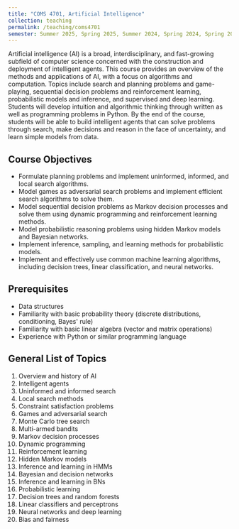 ```yaml
---
title: "COMS 4701, Artificial Intelligence"
collection: teaching
permalink: /teaching/coms4701
semester: Summer 2025, Spring 2025, Summer 2024, Spring 2024, Spring 2023, Spring 2022, Summer 2021, Fall 2020, Fall 2019, Fall 2018
---
```


Artificial intelligence (AI) is a broad, interdisciplinary, and fast-growing subfield of computer science concerned with the construction and deployment of intelligent agents. This course provides an overview of the methods and applications of AI, with a focus on algorithms and computation. Topics include search and planning problems and game-playing, sequential decision problems and reinforcement learning, probabilistic models and inference, and supervised and deep learning. Students will develop intuition and algorithmic thinking through written as well as programming problems in Python. By the end of the course, students will be able to build intelligent agents that can solve problems through search, make decisions and reason in the face of uncertainty, and learn simple models from data.

## Course Objectives
- Formulate planning problems and implement uninformed, informed, and local search algorithms.
- Model games as adversarial search problems and implement efficient search algorithms to solve them.
- Model sequential decision problems as Markov decision processes and solve them using dynamic programming and reinforcement learning methods.
- Model probabilistic reasoning problems using hidden Markov models and Bayesian networks.
- Implement inference, sampling, and learning methods for probabilistic models.
- Implement and effectively use common machine learning algorithms, including decision trees, linear classification, and neural networks.

## Prerequisites
- Data structures
- Familiarity with basic probability theory (discrete distributions, conditioning, Bayes' rule)
- Familiarity with basic linear algebra (vector and matrix operations)
- Experience with Python or similar programming language

## General List of Topics
1. Overview and history of AI
2. Intelligent agents
3. Uninformed and informed search
4. Local search methods
5. Constraint satisfaction problems
6. Games and adversarial search
7. Monte Carlo tree search
8. Multi-armed bandits
9. Markov decision processes
10. Dynamic programming
11. Reinforcement learning
12. Hidden Markov models
13. Inference and learning in HMMs
14. Bayesian and decision networks
15. Inference and learning in BNs
16. Probabilistic learning
17. Decision trees and random forests
18. Linear classifiers and perceptrons
19. Neural networks and deep learning
20. Bias and fairness

